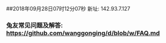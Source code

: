 ##2018年09月28日07时12分07秒 新址: 142.93.7.127
### 兔友常见问题及解答: https://github.com/wanggonging/d/blob/w/FAQ.md

